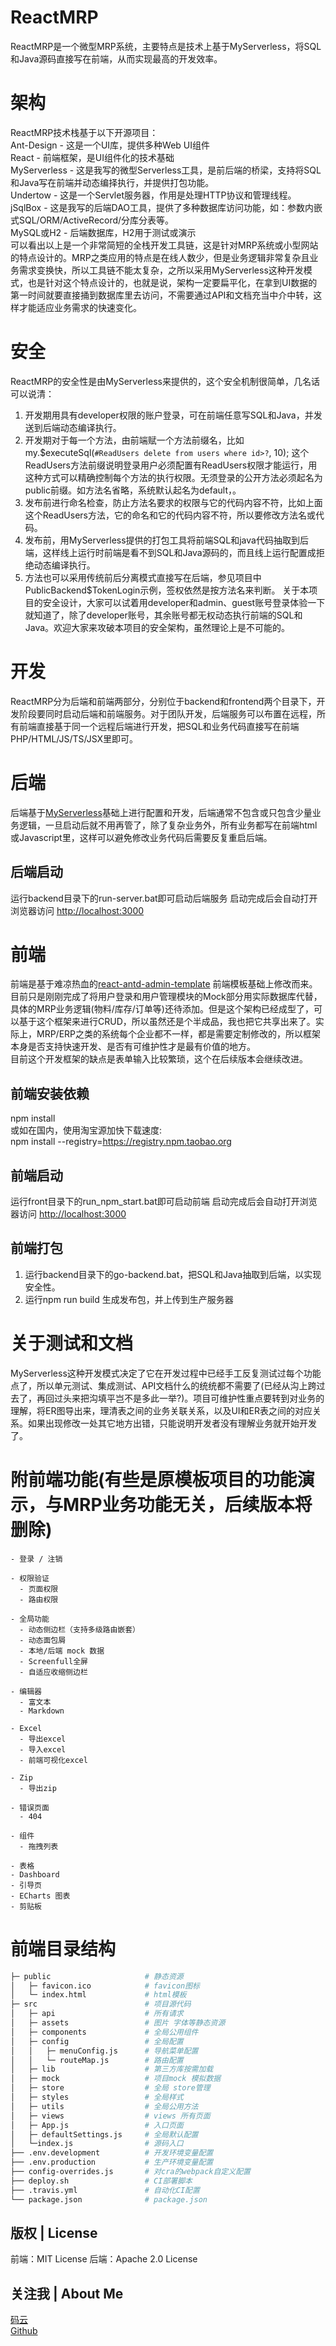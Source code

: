 # ReactMRP
ReactMRP是一个微型MRP系统，主要特点是技术上基于MyServerless，将SQL和Java源码直接写在前端，从而实现最高的开发效率。  

# 架构
ReactMRP技术栈基于以下开源项目：  
Ant-Design - 这是一个UI库，提供多种Web UI组件  
React - 前端框架，是UI组件化的技术基础  
MyServerless  - 这是我写的微型Serverless工具，是前后端的桥梁，支持将SQL和Java写在前端并动态编择执行，并提供打包功能。  
Undertow - 这是一个Servlet服务器，作用是处理HTTP协议和管理线程。
jSqlBox - 这是我写的后端DAO工具，提供了多种数据库访问功能，如：参数内嵌式SQL/ORM/ActiveRecord/分库分表等。  
MySQL或H2 - 后端数据库，H2用于测试或演示  
可以看出以上是一个非常简短的全栈开发工具链，这是针对MRP系统或小型网站的特点设计的。MRP之类应用的特点是在线人数少，但是业务逻辑非常复杂且业务需求变换快，所以工具链不能太复杂，之所以采用MyServerless这种开发模式，也是针对这个特点设计的，也就是说，架构一定要扁平化，在拿到UI数据的第一时间就要直接捅到数据库里去访问，不需要通过API和文档充当中介中转，这样才能适应业务需求的快速变化。  

# 安全
ReactMRP的安全性是由MyServerless来提供的，这个安全机制很简单，几名话可以说清：  
1. 开发期用具有developer权限的账户登录，可在前端任意写SQL和Java，并发送到后端动态编译执行。  
2. 开发期对于每一个方法，由前端赋一个方法前缀名，比如 my.$executeSql(`#ReadUsers delete from users where id>?`, 10); 这个ReadUsers方法前缀说明登录用户必须配置有ReadUsers权限才能运行，用这种方式可以精确控制每个方法的执行权限。无须登录的公开方法必须起名为public前缀。如方法名省略，系统默认起名为default，。
3. 发布前进行命名检查，防止方法名要求的权限与它的代码内容不符，比如上面这个ReadUsers方法，它的命名和它的代码内容不符，所以要修改方法名或代码。
4. 发布前，用MyServerless提供的打包工具将前端SQL和java代码抽取到后端，这样线上运行时前端是看不到SQL和Java源码的，而且线上运行配置成拒绝动态编译执行。  
5. 方法也可以采用传统前后分离模式直接写在后端，参见项目中PublicBackend$TokenLogin示例，签权依然是按方法名来判断。
关于本项目的安全设计，大家可以试着用developer和admin、guest账号登录体验一下就知道了，除了developer账号，其余账号都无权动态执行前端的SQL和Java。欢迎大家来攻破本项目的安全架构，虽然理论上是不可能的。  

# 开发
ReactMRP分为后端和前端两部分，分别位于backend和frontend两个目录下，开发阶段要同时启动后端和前端服务。对于团队开发，后端服务可以布置在远程，所有前端直接基于同一个远程后端进行开发，把SQL和业务代码直接写在前端PHP/HTML/JS/TS/JSX里即可。  

#  后端
后端基于[MyServerless](https://github.com/drinkjava2/myserverless)基础上进行配置和开发，后端通常不包含或只包含少量业务逻辑，一旦启动后就不用再管了，除了复杂业务外，所有业务都写在前端html或Javascript里，这样可以避免修改业务代码后需要反复重启后端。  

## 后端启动
运行backend目录下的run-server.bat即可启动后端服务
启动完成后会自动打开浏览器访问 [http://localhost:3000](http://localhost:3000) 

# 前端
前端是基于难凉热血的[react-antd-admin-template](https://nlrx-wjc.github.io/react-antd-admin-template/) 前端模板基础上修改而来。
目前只是刚刚完成了将用户登录和用户管理模块的Mock部分用实际数据库代替，具体的MRP业务逻辑(物料/库存/订单等)还待添加。但是这个架构已经成型了，可以基于这个框架来进行CRUD，所以虽然还是个半成品，我也把它共享出来了。实际上，MRP/ERP之类的系统每个企业都不一样，都是需要定制修改的，所以框架本身是否支持快速开发、是否有可维护性才是最有价值的地方。  
目前这个开发框架的缺点是表单输入比较繁琐，这个在后续版本会继续改进。  

## 前端安装依赖  
npm install  
或如在国内，使用淘宝源加快下载速度:  
npm install --registry=https://registry.npm.taobao.org  

## 前端启动
运行front目录下的run_npm_start.bat即可启动前端
启动完成后会自动打开浏览器访问 [http://localhost:3000](http://localhost:3000)  

## 前端打包
1) 运行backend目录下的go-backend.bat，把SQL和Java抽取到后端，以实现安全性。  
2) 运行npm run build 生成发布包，并上传到生产服务器  

# 关于测试和文档
MyServerless这种开发模式决定了它在开发过程中已经手工反复测试过每个功能点了，所以单元测试、集成测试、API文档什么的统统都不需要了(已经从沟上跨过去了，再回过头来把沟填平岂不是多此一举?)。项目可维护性重点要转到对业务的理解，将ER图导出来，理清表之间的业务关联关系，以及UI和ER表之间的对应关系。如果出现修改一处其它地方出错，只能说明开发者没有理解业务就开始开发了。  

# 附前端功能(有些是原模板项目的功能演示，与MRP业务功能无关，后续版本将删除)

```bash\
- 登录 / 注销

- 权限验证
  - 页面权限
  - 路由权限

- 全局功能
  - 动态侧边栏（支持多级路由嵌套）
  - 动态面包屑
  - 本地/后端 mock 数据
  - Screenfull全屏
  - 自适应收缩侧边栏

- 编辑器
  - 富文本
  - Markdown

- Excel
  - 导出excel
  - 导入excel
  - 前端可视化excel

- Zip
  - 导出zip

- 错误页面
  - 404

- 组件
  - 拖拽列表

- 表格
- Dashboard
- 引导页
- ECharts 图表
- 剪贴板
```

# 前端目录结构

```bash
├─ public                     # 静态资源
│   ├─ favicon.ico            # favicon图标
│   └─ index.html             # html模板
├─ src                        # 项目源代码
│   ├─ api                    # 所有请求
│   ├─ assets                 # 图片 字体等静态资源
│   ├─ components             # 全局公用组件
│   ├─ config                 # 全局配置
│   │   ├─ menuConfig.js      # 导航菜单配置
│   │   └─ routeMap.js        # 路由配置
│   ├─ lib                    # 第三方库按需加载
│   ├─ mock                   # 项目mock 模拟数据
│   ├─ store                  # 全局 store管理
│   ├─ styles                 # 全局样式
│   ├─ utils                  # 全局公用方法
│   ├─ views                  # views 所有页面
│   ├─ App.js                 # 入口页面
│   ├─ defaultSettings.js     # 全局默认配置
│   └─index.js                # 源码入口
├── .env.development          # 开发环境变量配置
├── .env.production           # 生产环境变量配置
├── config-overrides.js       # 对cra的webpack自定义配置
├── deploy.sh                 # CI部署脚本
├── .travis.yml               # 自动化CI配置
└── package.json              # package.json
```

## 版权 | License

前端：MIT License
后端：Apache 2.0 License

## 关注我 | About Me
[码云](https://gitee.com/drinkjava2)  
[Github](https://github.com/drinkjava2)  